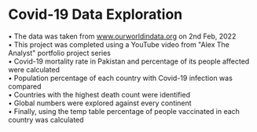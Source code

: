 # Covid-19 Data Exploration
•	The data was taken from www.ourworldindata.org on 2nd Feb, 2022  
•	This project was completed using a YouTube video from "Alex The Analyst" portfolio project series  
•	Covid-19 mortality rate in Pakistan and percentage of its people affected were calculated    
•	Population percentage of each country with Covid-19 infection was compared  
•	Countries with the highest death count were identified  
•	Global numbers were explored against every continent  
•	Finally, using the temp table percentage of people vaccinated in each country was calculated  
